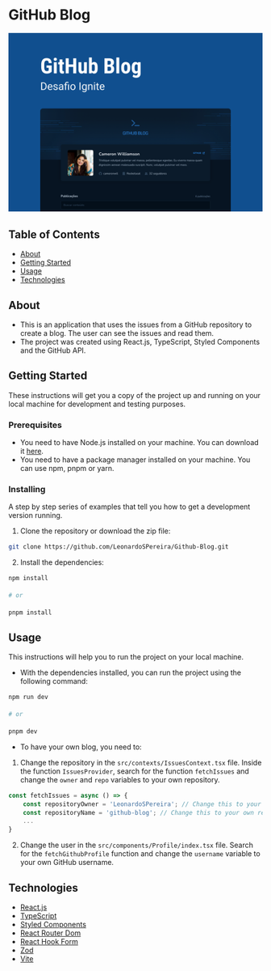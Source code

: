 # GitHub Blog

<img src="./src/assets/Interface.png" />

## Table of Contents

- [About](#about)
- [Getting Started](#getting_started)
- [Usage](#usage)
- [Technologies](#technologies)

## About <a name = "about"></a>
- This is an application that uses the issues from a GitHub repository to create a blog. The user can see the issues and read them.
- The project was created using React.js, TypeScript, Styled Components and the GitHub API.

## Getting Started <a name = "getting_started"></a>

These instructions will get you a copy of the project up and running on your local machine for development and testing purposes.

### Prerequisites
- You need to have Node.js installed on your machine. You can download it [here](https://nodejs.org/en/).
- You need to have a package manager installed on your machine. You can use npm, pnpm or yarn.

### Installing

A step by step series of examples that tell you how to get a development version running.

1. Clone the repository or download the zip file:
```bash
git clone https://github.com/LeonardoSPereira/Github-Blog.git 
```

2. Install the dependencies: 
```bash
npm install

# or

pnpm install
```

## Usage <a name = "usage"></a>

This instructions will help you to run the project on your local machine.

- With the dependencies installed, you can run the project using the following command:

```bash
npm run dev

# or

pnpm dev
```

- To have your own blog, you need to:
1. Change the repository in the `src/contexts/IssuesContext.tsx` file. Inside the function `IssuesProvider`, search for the function `fetchIssues` and change the `owner` and `repo` variables to your own repository.

```typescript
const fetchIssues = async () => {
    const repositoryOwner = 'LeonardoSPereira'; // Change this to your own repository owner
    const repositoryName = 'github-blog'; // Change this to your own repository name
    ...
}
```
2. Change the user in the `src/components/Profile/index.tsx` file. Search for the `fetchGithubProfile` function and change the `username` variable to your own GitHub username.


## Technologies <a name = "technologies"></a>
- [React.js](https://reactjs.org/)
- [TypeScript](https://www.typescriptlang.org/)
- [Styled Components](https://styled-components.com/)
- [React Router Dom](https://reactrouter.com)
- [React Hook Form](https://react-hook-form.com/)
- [Zod](https://zod.dev/)
- [Vite](https://vitejs.dev/)